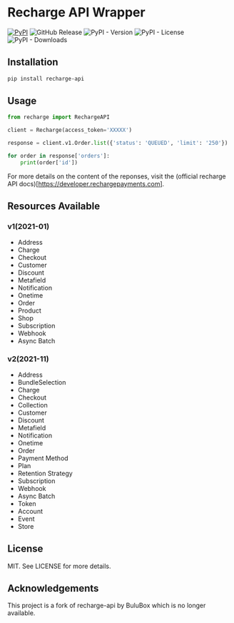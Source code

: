 # Recharge API Wrapper

[![PyPI](https://github.com/ChemicalLuck/recharge-api/actions/workflows/python-publish.yml/badge.svg)](https://github.com/ChemicalLuck/recharge-api/actions/workflows/python-publish.yml)
![GitHub Release](https://img.shields.io/github/v/release/ChemicalLuck/recharge-api)
![PyPI - Version](https://img.shields.io/pypi/v/recharge-api)
![PyPI - License](https://img.shields.io/pypi/l/recharge-api)
![PyPI - Downloads](https://img.shields.io/pypi/dm/recharge-api)

## Installation

```bash
pip install recharge-api
```

## Usage

```python
from recharge import RechargeAPI

client = Recharge(access_token='XXXXX')

response = client.v1.Order.list({'status': 'QUEUED', 'limit': '250'})

for order in response['orders']:
    print(order['id'])
```

For more details on the content of the reponses, visit the (official recharge API docs)[https://developer.rechargepayments.com].

## Resources Available
### v1(2021-01)
- Address
- Charge
- Checkout
- Customer
- Discount
- Metafield
- Notification
- Onetime
- Order
- Product
- Shop
- Subscription
- Webhook
- Async Batch
### v2(2021-11)
- Address
- BundleSelection
- Charge
- Checkout
- Collection
- Customer
- Discount
- Metafield
- Notification
- Onetime
- Order
- Payment Method
- Plan
- Retention Strategy
- Subscription
- Webhook
- Async Batch
- Token
- Account
- Event
- Store

## License
MIT. See LICENSE for more details.

## Acknowledgements
This project is a fork of recharge-api by BuluBox which is no longer available.
